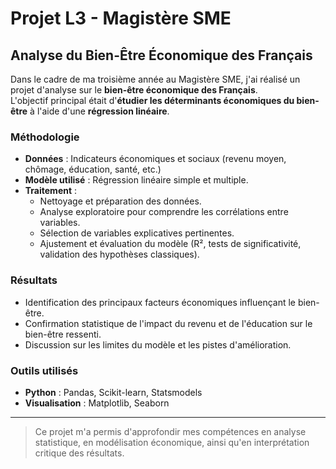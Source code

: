# Projet L3 - Magistère SME  
## Analyse du Bien-Être Économique des Français

Dans le cadre de ma troisième année au Magistère SME, j'ai réalisé un projet d'analyse sur le **bien-être économique des Français**.  
L'objectif principal était d'**étudier les déterminants économiques du bien-être** à l'aide d'une **régression linéaire**.

### Méthodologie
- **Données** : Indicateurs économiques et sociaux (revenu moyen, chômage, éducation, santé, etc.)
- **Modèle utilisé** : Régression linéaire simple et multiple.
- **Traitement** :  
  - Nettoyage et préparation des données.  
  - Analyse exploratoire pour comprendre les corrélations entre variables.  
  - Sélection de variables explicatives pertinentes.  
  - Ajustement et évaluation du modèle (R², tests de significativité, validation des hypothèses classiques).

### Résultats
- Identification des principaux facteurs économiques influençant le bien-être.
- Confirmation statistique de l'impact du revenu et de l'éducation sur le bien-être ressenti.
- Discussion sur les limites du modèle et les pistes d'amélioration.

### Outils utilisés
- **Python** : Pandas, Scikit-learn, Statsmodels
- **Visualisation** : Matplotlib, Seaborn

---

> Ce projet m'a permis d'approfondir mes compétences en analyse statistique, en modélisation économique, ainsi qu'en interprétation critique des résultats.

